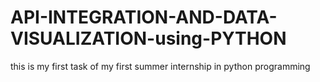 # API-INTEGRATION-AND-DATA-VISUALIZATION-using-PYTHON
this is my first task of my first summer internship in python programming 
